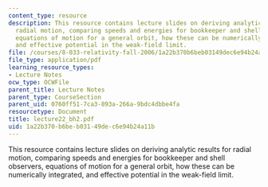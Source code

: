 ```yaml
---
content_type: resource
description: This resource contains lecture slides on deriving analytic results for
  radial motion, comparing speeds and energies for bookkeeper and shell observers,
  equations of motion for a general orbit, how these can be numerically integrated,
  and effective potential in the weak-field limit.
file: /courses/8-033-relativity-fall-2006/1a22b370b6beb03149dec6e94b24a11b_lecture22_bh2.pdf
file_type: application/pdf
learning_resource_types:
- Lecture Notes
ocw_type: OCWFile
parent_title: Lecture Notes
parent_type: CourseSection
parent_uid: 0760ff51-7ca3-893a-266a-9bdc4dbbe4fa
resourcetype: Document
title: lecture22_bh2.pdf
uid: 1a22b370-b6be-b031-49de-c6e94b24a11b
---
```

This resource contains lecture slides on deriving analytic results for radial motion, comparing speeds and energies for bookkeeper and shell observers, equations of motion for a general orbit, how these can be numerically integrated, and effective potential in the weak-field limit.

